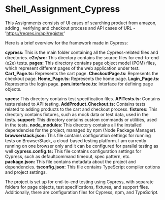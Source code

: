 # Shell_Assignment_Cypress

This Assignments consists of UI cases of searching product from amazon, adding , verifying and checkout process
and API cases of URL - 'https://reqres.in/api/register'

Here is a brief overview for the framework made in Cypress:

**cypress:** This is the main folder containing all the Cypress-related files and directories.
**e2e/src:** This directory contains the source files for end-to-end (e2e) tests.
**pages:** This directory contains page object model (POM) files, which represent different pages of the web application under test.
**Cart_Page.ts:** Represents the cart page.
**CheckoutPage.ts:** Represents the checkout page.
**Home_Page.ts:** Represents the home page.
**Login_Page.ts:** Represents the login page.
**pom.interface.ts:** Interface for defining page objects.

**specs:** This directory contains test specification files.
**APITests.ts:** Contains tests related to API testing.
**AddProduct_Checkout.ts:** Contains tests related to adding products to the cart and checkout process.
**fixtures:** This directory contains fixtures, such as mock data or test data, used in the tests.
**support:** This directory contains custom commands or utilities, used in the tests.
**node_modules**: This directory contains all the installed dependencies for the project, managed by npm (Node Package Manager).
**browserstack.json:** This file contains  configuration settings for running tests on BrowserStack, a cloud-based testing platform. I am currently running on one browser only and it can be configured for parallel testing as well
**cypress.config.ts:** This file contains configuration settings for Cypress, such as defaultcommand timeout, spec pattern, etc.
**package.json:** This file contains metadata about the project and dependencies.
**tsconfig.json:** This file contains TypeScript compiler options and project settings.


The project is set up for end-to-end testing using Cypress, with separate folders for page objects, test specifications, fixtures, and support files. Additionally, there are configuration files for Cypress, npm, and TypeScript.


